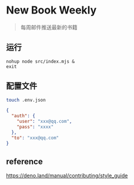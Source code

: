 # New Book Weekly

> 每周邮件推送最新的书籍

## 运行

```shell
nohup node src/index.mjs &
exit
```

## 配置文件

```sh
touch .env.json
```

```json
{
  "auth": {
    "user": "xxx@qq.com",
    "pass": "xxxx"
  },
  "to": "xxx@qq.com"
}
```

## reference

<https://deno.land/manual/contributing/style_guide>
